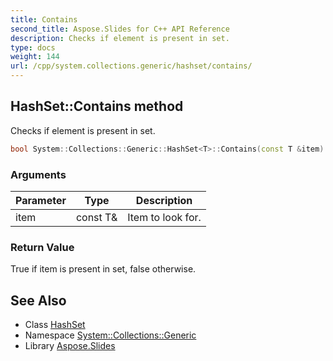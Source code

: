```yaml
---
title: Contains
second_title: Aspose.Slides for C++ API Reference
description: Checks if element is present in set.
type: docs
weight: 144
url: /cpp/system.collections.generic/hashset/contains/
---
```

## HashSet::Contains method


Checks if element is present in set.

```cpp
bool System::Collections::Generic::HashSet<T>::Contains(const T &item) const override
```


### Arguments

| Parameter | Type | Description |
| --- | --- | --- |
| item | const T\& | Item to look for. |

### Return Value

True if item is present in set, false otherwise.

## See Also

* Class [HashSet](../)
* Namespace [System::Collections::Generic](../../)
* Library [Aspose.Slides](../../../)
